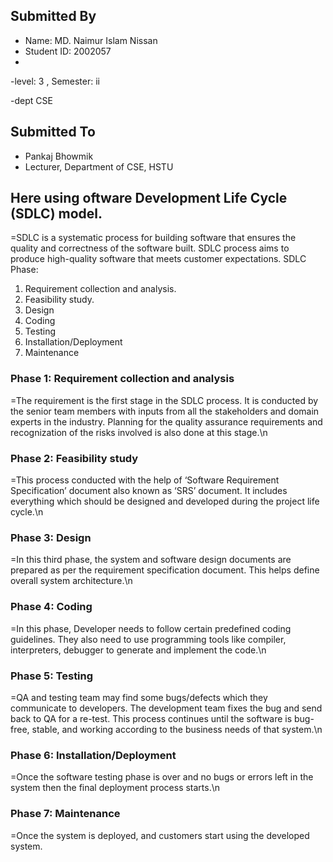 
## Submitted By
- Name: MD. Naimur Islam Nissan
- Student ID: 2002057
- 
-level: 3 , Semester: ii

-dept CSE
## Submitted To
- Pankaj Bhowmik
- Lecturer, Department of CSE, HSTU

## Here using oftware Development Life Cycle (SDLC) model.
=SDLC is a systematic process for building software that ensures the quality and correctness of the software built. SDLC process aims to produce high-quality software that meets customer expectations.
SDLC Phase:

   1. Requirement collection and analysis.
   2. Feasibility study.
   3. Design
   4. Coding
   5. Testing
   6. Installation/Deployment
   7. Maintenance
      
### Phase 1: Requirement collection and analysis
=The requirement is the first stage in the SDLC process. It is conducted by the senior team members with inputs from all the stakeholders and domain experts in the industry. Planning for the quality assurance requirements and recognization of the risks involved is also done at this stage.\n
### Phase 2: Feasibility study
=This process conducted with the help of ‘Software Requirement Specification’ document also known as ‘SRS’ document. It includes everything which should be designed and developed during the project life cycle.\n
### Phase 3: Design
=In this third phase, the system and software design documents are prepared as per the requirement specification document. This helps define overall system architecture.\n
### Phase 4: Coding
=In this phase, Developer needs to follow certain predefined coding guidelines. They also need to use programming tools like compiler, interpreters, debugger to generate and implement the code.\n
### Phase 5: Testing
=QA and testing team may find some bugs/defects which they communicate to developers. The development team fixes the bug and send back to QA for a re-test. This process continues until the software is bug-free, stable, and working according to the business needs of that system.\n
### Phase 6: Installation/Deployment
=Once the software testing phase is over and no bugs or errors left in the system then the final deployment process starts.\n 
### Phase 7: Maintenance
=Once the system is deployed, and customers start using the developed system.

    
